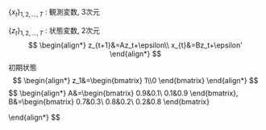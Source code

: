 $\{x_t\}_{1,2,\dots,T}$ : 観測変数, 3次元

$\{z_t\}_{1,2,\dots,T}$ : 状態変数, 2次元
$$
\begin{align*}
z_{t+1}&=Az_t+\epsilon\\
x_{t}&=Bz_t+\epsilon'
\end{align*}
$$
初期状態
$$
\begin{align*}
z_1&=\begin{bmatrix}
1\\0
\end{bmatrix}
\end{align*}
$$
$$
\begin{align*}
A&=\begin{bmatrix}
0.9&0.1\\
0.1&0.9
\end{bmatrix},
B&=\begin{bmatrix}
0.7&0.3\\
0.8&0.2\\
0.2&0.8
\end{bmatrix}

\end{align*}
$$
